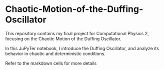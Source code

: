 # Chaotic-Motion-of-the-Duffing-Oscillator
This repository contains my final project for Computational Physics 2, focusing on the Chaotic Motion of the Duffing Oscillator.

In this JuPyTer notebook, I introduce the Duffing Oscillator, and analyze its behavior in chaotic and deterministic conditions.

Refer to the markdown cells for more details

